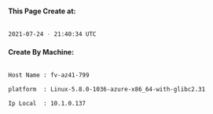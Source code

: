 
   
#### This Page Create at:

```bash

2021-07-24 - 21:40:34 UTC

```

#### Create By Machine:

```bash

Host Name : fv-az41-799

platform  : Linux-5.8.0-1036-azure-x86_64-with-glibc2.31

Ip Local  : 10.1.0.137

```

